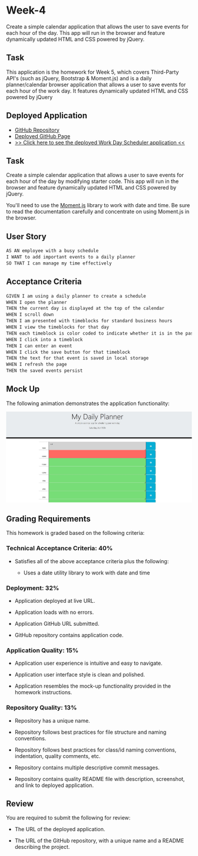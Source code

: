 # Week-4
 Create a simple calendar application that allows the user to save events for each hour of the day. This app will run in the browser and feature dynamically updated HTML and CSS powered by jQuery.


## Task

This application is the homework for Week 5, which covers Third-Party API's (such as jQuery, Bootstrap & Moment.js) and is a daily planner/calendar browser application that allows a user to save events for each hour of the work day. It features dynamically updated HTML and CSS powered by jQuery

## Deployed Application

* [GitHub Repository](https://github.com/AshCarr88/Homework---Week-5.git)
* [Deployed GitHub Page](https://ashcarr88.github.io/Homework---Week-5/)
* [>> Click here to see the deployed Work Day Scheduler application <<]()


## Task

Create a simple calendar application that allows a user to save events for each hour of the day by modifying starter code. This app will run in the browser and feature dynamically updated HTML and CSS powered by jQuery.

You'll need to use the [Moment.js](https://momentjs.com/) library to work with date and time. Be sure to read the documentation carefully and concentrate on using Moment.js in the browser.

## User Story

```md
AS AN employee with a busy schedule
I WANT to add important events to a daily planner
SO THAT I can manage my time effectively
```

## Acceptance Criteria

```md
GIVEN I am using a daily planner to create a schedule
WHEN I open the planner
THEN the current day is displayed at the top of the calendar
WHEN I scroll down
THEN I am presented with timeblocks for standard business hours
WHEN I view the timeblocks for that day
THEN each timeblock is color coded to indicate whether it is in the past, present, or future
WHEN I click into a timeblock
THEN I can enter an event
WHEN I click the save button for that timeblock
THEN the text for that event is saved in local storage
WHEN I refresh the page
THEN the saved events persist
```

## Mock Up

The following animation demonstrates the application functionality:

![A user clicks on slots on the color-coded calendar and edits the events.](./assets/images/04-third-party-apis-homework-demo.jpg)

## Grading Requirements

This homework is graded based on the following criteria: 

### Technical Acceptance Criteria: 40%

* Satisfies all of the above acceptance criteria plus the following:

  * Uses a date utility library to work with date and time

### Deployment: 32%

* Application deployed at live URL.

* Application loads with no errors.

* Application GitHub URL submitted.

* GitHub repository contains application code.

### Application Quality: 15%

* Application user experience is intuitive and easy to navigate.

* Application user interface style is clean and polished.

* Application resembles the mock-up functionality provided in the homework instructions.

### Repository Quality: 13%

* Repository has a unique name.

* Repository follows best practices for file structure and naming conventions.

* Repository follows best practices for class/id naming conventions, indentation, quality comments, etc.

* Repository contains multiple descriptive commit messages.

* Repository contains quality README file with description, screenshot, and link to deployed application.

## Review

You are required to submit the following for review:

* The URL of the deployed application.

* The URL of the GitHub repository, with a unique name and a README describing the project.
